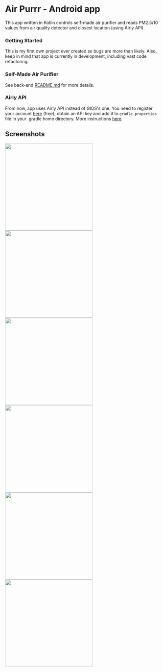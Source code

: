 # Air Purrr - Android app

This app written in Kotlin controls self-made air purifier and reads PM2.5/10 values from air quality detector and closest location (using Airly API).

### Getting Started

This is my first own project ever created so bugs are more than likely. Also, keep in mind that app is currently in development, including vast code refactoring.

### Self-Made Air Purifier

See back-end [README.md](https://github.com/krzdabrowski/back-end-air-purrr) for more details.

### Airly API

From now, app uses Airly API instead of GIOS's one. You need to register your account [here](https://developer.airly.eu) (free), obtain an API key and add it to `gradle.properties` file in your .gradle home directory. More instructions [here](https://medium.com/code-better/hiding-api-keys-from-your-android-repository-b23f5598b906).

## Screenshots

<img src="https://i.imgur.com/lZLBqAa.png" width="285"> <img src="https://i.imgur.com/b0FFawA.png" width="285"> <img src="https://i.imgur.com/uzgVr9N.png" width="285">
<img src="https://i.imgur.com/2X70BGf.png" width="285"> <img src="https://i.imgur.com/rFXxdHl.png" width="285"> <img src="https://i.imgur.com/UoCvgJx.png" width="285">
